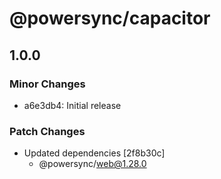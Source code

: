 # @powersync/capacitor

## 1.0.0

### Minor Changes

- a6e3db4: Initial release

### Patch Changes

- Updated dependencies [2f8b30c]
  - @powersync/web@1.28.0
